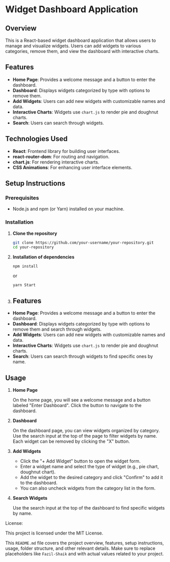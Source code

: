 # Widget Dashboard Application

## Overview

This is a React-based widget dashboard application that allows users to manage and visualize widgets. Users can add widgets to various categories, remove them, and view the dashboard with interactive charts.

## Features

- **Home Page**: Provides a welcome message and a button to enter the dashboard.
- **Dashboard**: Displays widgets categorized by type with options to remove them.
- **Add Widgets**: Users can add new widgets with customizable names and data.
- **Interactive Charts**: Widgets use `chart.js` to render pie and doughnut charts.
- **Search**: Users can search through widgets.

## Technologies Used

- **React**: Frontend library for building user interfaces.
- **react-router-dom**: For routing and navigation.
- **chart.js**: For rendering interactive charts.
- **CSS Animations**: For enhancing user interface elements.

## Setup Instructions

### Prerequisites

- Node.js and npm (or Yarn) installed on your machine.

### Installation

1. **Clone the repository**

   ```bash
   git clone https://github.com/your-username/your-repository.git
   cd your-repository

2. **Installation of dependencies**

    ```
    npm install
    ```
    or 
    ```
    yarn Start
    ```
3.  ## Features

- **Home Page**: Provides a welcome message and a button to enter the dashboard.
- **Dashboard**: Displays widgets categorized by type with options to remove them and search through widgets.
- **Add Widgets**: Users can add new widgets with customizable names and data.
- **Interactive Charts**: Widgets use `chart.js` to render pie and doughnut charts.
- **Search**: Users can search through widgets to find specific ones by name.

## Usage

1. **Home Page**

   On the home page, you will see a welcome message and a button labeled "Enter Dashboard". Click the button to navigate to the dashboard.

2. **Dashboard**

   On the dashboard page, you can view widgets organized by category. Use the search input at the top of the page to filter widgets by name. Each widget can be removed by clicking the "X" button.

3. **Add Widgets**

   - Click the "+ Add Widget" button to open the widget form.
   - Enter a widget name and select the type of widget (e.g., pie chart, doughnut chart).
   - Add the widget to the desired category and click "Confirm" to add it to the dashboard.
   - You can also uncheck widgets from the category list in the form.

4. **Search Widgets**

   Use the search input at the top of the dashboard to find specific widgets by name.


License:

This project is licensed under the MIT License.


This `README.md` file covers the project overview, features, setup instructions, usage, folder structure, and other relevant details. Make sure to replace placeholders like `Fazil-Shaik` and  with actual values related to your project.
